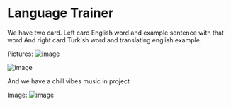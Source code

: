 # Language Trainer
We have two card. Left card English word and example sentence with that word
And right card Turkish word and translating english example.



Pictures: ![image](https://user-images.githubusercontent.com/105684427/184077557-f088990e-b067-4f8b-b854-bca5d5ebd1a1.png)



![image](https://user-images.githubusercontent.com/105684427/184077581-2b34e79b-a0c6-478a-8503-fcb5ec624b74.png)



And we have a chill vibes music in project

Image:
![image](https://user-images.githubusercontent.com/105684427/184077849-d88f9bfe-b38b-44fb-b545-b64a9843936d.png)
